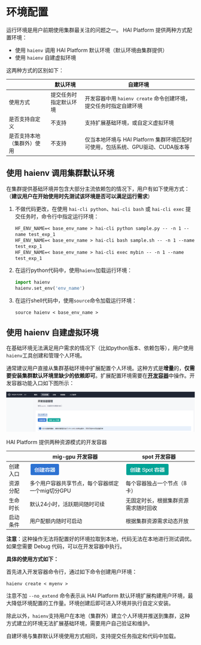# 环境配置

运行环境是用户前期使用集群最关注的问题之一。 HAI Platform 提供两种方式配置环境：

- 使用 `haienv` 调用 HAI Platform 默认环境（默认环境由集群提供）
- 使用 `haienv` 自建虚拟环境

这两种方式的区别如下：

|         |       默认环境       |     自建环境         |
| ------- | ----------------------- | ----------------------- |
| 使用方式 | 提交任务时指定默认环境 | 开发容器中用 `haienv create` 命令创建环境，提交任务时指定自建环境 |
| 是否支持自定义 | 不支持 |  支持扩展基础环境，或自定义虚拟环境 |
| 是否支持本地（集群外）使用| 不支持 | 仅当本地环境与 HAI Platform 集群环境匹配时可使用，包括系统、GPU驱动、CUDA版本等 |


## 使用 haienv 调用集群默认环境

在集群提供基础环境并包含大部分主流依赖包的情况下，用户有如下使用方式：
（**建议用户在开始使用时先测试该环境是否可以满足运行需求**）


1. 不做代码更改，在使用 `hai-cli python`、`hai-cli bash` 或 `hai-cli exec` 提交任务时，命令行中指定运行环境：

    ```shell
    HF_ENV_NAME=< base_env_name > hai-cli python sample.py -- -n 1 --name test_exp_1
    HF_ENV_NAME=< base_env_name > hai-cli bash sample.sh -- -n 1 --name test_exp_1
    HF_ENV_NAME=< base_env_name > hai-cli exec mybin -- -n 1 --name test_exp_1
    ```

2. 在运行python代码中，使用`haienv`加载运行环境：

    ```python
    import haienv
    haienv.set_env('env_name')
    ```

3. 在运行shell代码中，使用`source`命令加载运行环境：

    ```shell
    source haienv < base_env_name >
    ```

## 使用 haienv 自建虚拟环境

在基础环境无法满足用户需求的情况下（比如python版本、依赖包等），用户使用`haienv`工具创建和管理个人环境。

通常建议用户直接从集群基础环境中扩展配置个人环境。这种方式是**增量**的，**仅需要安装集群默认环境里缺少的依赖即可**。扩展配置环境需要在[**开发容器**](./studio)中操作。开发容器功能入口如下图所示：

![](../_static/pic/devcontainer_01.png)

HAI Platform 提供两种资源模式的开发容器


|         |    mig-gpu 开发容器     |    spot 开发容器        |
| ------- | ----------------------- | ----------------------- |
| 创建入口 | ![](../_static/pic/devcontainer_02.png)| ![](../_static/pic/devcontainer_03.png)|
| 资源分配 | 多个用户容器共享节点，每个容器绑定一个mig切分GPU | 每个容器独占一个节点（8卡）|
| 生命时长 | 默认24小时，活跃期间随时可续 | 无固定时长，根据集群资源需求随时回收 |
| 启动条件 | 用户配额内随时可启动 | 根据集群资源需求动态开放 |


**注意**：这种操作无法将配置好的环境拉取到本地，代码无法在本地进行测试调优。如果您需要 Debug 代码，可以在开发容器中执行。


**具体的使用方式如下：**

首先进入开发容器命令行，通过如下命令创建用户环境：

```shell
haienv create < myenv >
``` 

注意不加 `--no_extend` 命令表示从 HAI Platform 默认环境扩展构建用户环境，最大降低环境配置的工作量。环境创建后即可进入环境并执行自定义安装。

除此以外，`haienv`支持用户在本地（集群外）建立个人环境并推送到集群，这种方式建立的环境无法扩展基础环境，需要用户自己验证和维护。

自建环境与集群默认环境使用方式相同，支持提交任务指定和代码中加载。
